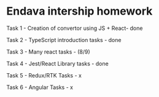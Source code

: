 # Endava intership homework

Task 1 - Creation of convertor using JS + React- done

Task 2 - TypeScript introduction tasks - done

Task 3 - Many react tasks - (8/9)

Task 4 - Jest/React Library tasks - done

Task 5 - Redux/RTK Tasks - x

Task 6 - Angular Tasks - x


